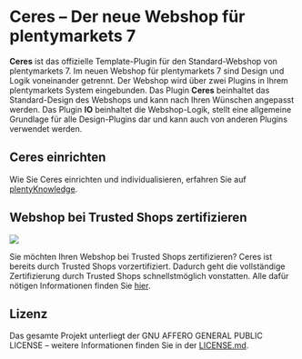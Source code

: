 # Ceres – Der neue Webshop für plentymarkets 7

**Ceres** ist das offizielle Template-Plugin für den Standard-Webshop von plentymarkets 7. Im neuen Webshop für plentymarkets 7 sind Design und Logik voneinander getrennt. Der Webshop wird über zwei Plugins in Ihrem plentymarkets System eingebunden. Das Plugin **Ceres** beinhaltet das Standard-Design des Webshops und kann nach Ihren Wünschen angepasst werden. Das Plugin **IO** beinhaltet die Webshop-Logik, stellt eine allgemeine Grundlage für alle Design-Plugins dar und kann auch von anderen Plugins verwendet werden. 

## Ceres einrichten

Wie Sie Ceres einrichten und individualisieren, erfahren Sie auf [plentyKnowledge](https://knowledge.plentymarkets.com/omni-channel/online-shop/ceres-einrichten).

## Webshop bei Trusted Shops zertifizieren

![](https://github.com/plentymarkets/plugin-ceres/tree/stable/meta/images/eTrusted-Partner_Certified_Software.png?raw=true)

Sie möchten Ihren Webshop bei Trusted Shops zertifizieren? Ceres ist bereits durch Trusted Shops vorzertifiziert. Dadurch geht die vollständige Zertifizierung durch Trusted Shops schnellstmöglich vonstatten. Alle dafür nötigen Informationen finden Sie [hier](https://www.trustedshops.de/shopbetreiber/bestellen.html?shopsoftware=PLENTYMARKETS).

## Lizenz

Das gesamte Projekt unterliegt der GNU AFFERO GENERAL PUBLIC LICENSE – weitere Informationen finden Sie in der [LICENSE.md](https://github.com/plentymarkets/plugin-ceres/blob/stable/LICENSE.md).